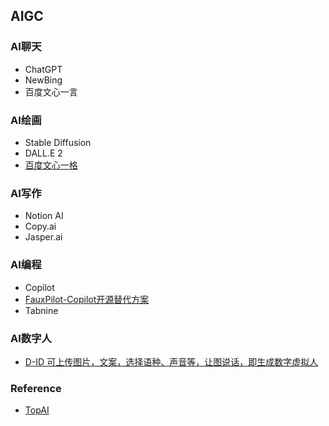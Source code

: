 ## AIGC

### AI聊天
* ChatGPT
* NewBing
* 百度文心一言


### AI绘画
* Stable Diffusion
* DALL.E 2
* [百度文心一格](https://yige.baidu.com/)


### AI写作
* Notion AI
* Copy.ai
* Jasper.ai


### AI编程
* Copilot
* [FauxPilot-Copilot开源替代方案](https://github.com/fauxpilot/fauxpilot)
* Tabnine

### AI数字人
* [D-ID 可上传图片，文案，选择语种、声音等，让图说话，即生成数字虚拟人](https://studio.d-id.com/editor)


### Reference
- [TopAI](http://ai.liqi.top/cn/index.html#)
